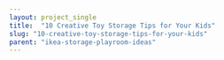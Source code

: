 ```yaml
---
layout: project_single
title:  "10 Creative Toy Storage Tips for Your Kids"
slug: "10-creative-toy-storage-tips-for-your-kids"
parent: "ikea-storage-playroom-ideas"
---
```

 